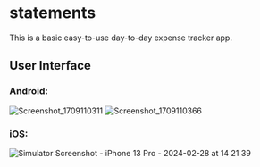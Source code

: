 # statements

This is a basic easy-to-use day-to-day expense tracker app.

## User Interface

### Android:
![Screenshot_1709110311](https://github.com/arijitpaull/Statements-expense-tracker/assets/48390388/2a201092-ad6f-4092-a289-d089bb0c3737) ![Screenshot_1709110366](https://github.com/arijitpaull/Statements-expense-tracker/assets/48390388/c0ca7e25-3f24-48a0-8b8a-a392606b1381)

### iOS:
![Simulator Screenshot - iPhone 13 Pro - 2024-02-28 at 14 21 39](https://github.com/arijitpaull/Statements-expense-tracker/assets/48390388/ce4e16ee-2050-4789-aa53-eb1d5187a6df)
